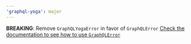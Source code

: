 ```yaml
---
'graphql-yoga': major
---
```


**BREAKING**: Remove `GraphQLYogaError` in favor of `GraphQLError`
[Check the documentation to see how to use `GraphQLError`](https://www.graphql-yoga.com/v3/guides/error-masking)
